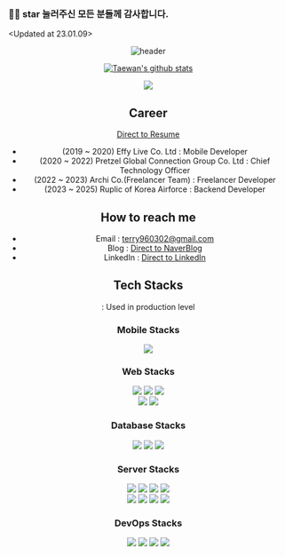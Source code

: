 ### 👋👋 star 눌러주신 모든 분들께 감사합니다.
<Updated at 23.01.09>

<div align="center">
 
![header](https://capsule-render.vercel.app/api?type=waving&color=auto&height=300&section=header&text=Hi_Im_terry&fontSize=90)

[![Taewan's github stats](https://github-readme-stats.vercel.app/api?username=terry960302&show_icons=true&theme=radical)](https://github.com/terry960302/github-readme-stats)

<p align="center">
  <a href="https://hits.seeyoufarm.com"><img src="https://hits.seeyoufarm.com/api/count/incr/badge.svg?url=https%3A%2F%2Fgithub.com%2Fhyeinisfree&count_bg=%2341B883&title_bg=%23CDC2C2&icon=github.svg&icon_color=%23E7E7E7&title=hits&edge_flat=false"/></a>
</p>

## Career
[Direct to Resume](https://panda-terry.notion.site/Resume-7947d3bf023643b4b9b7af5feb7aaa58)
- (2019 ~ 2020) Effy Live Co. Ltd : Mobile Developer
- (2020 ~ 2022) Pretzel Global Connection Group Co. Ltd : Chief Technology Officer
- (2022 ~ 2023) Archi Co.(Freelancer Team) : Freelancer Developer
- (2023 ~ 2025) Ruplic of Korea Airforce : Backend Developer

## How to reach me
- Email : terry960302@gmail.com
- Blog : [Direct to NaverBlog](https://blog.naver.com/ljk041180)
- LinkedIn : [Direct to LinkedIn](https://www.linkedin.com/in/taewan-kim-1520b0165/)

## Tech Stacks
  : Used in production level

### Mobile Stacks

<img src="https://img.shields.io/badge/Flutter-%2302569B.svg?style=for-the-badge&logo=Flutter&logoColor=white"/>

 
### Web Stacks

<img src="https://img.shields.io/badge/React-20232A?style=for-the-badge&logo=react&logoColor=61DAFB"/></a>
<img src="https://img.shields.io/badge/Next-black?style=for-the-badge&logo=next.js&logoColor=white"/></a>
<img src="https://img.shields.io/badge/redux-%23593d88.svg?style=for-the-badge&logo=redux&logoColor=white"/></a>
</br>
<img src="https://img.shields.io/badge/styled--components-DB7093?style=for-the-badge&logo=styled-components&logoColor=white"/></a>
<img src="https://img.shields.io/badge/typescript-%23007ACC.svg?style=for-the-badge&logo=typescript&logoColor=white"/>

### Database Stacks

<img src="https://img.shields.io/badge/MySQL-005C84?style=for-the-badge&logo=mysql&logoColor=white"/></a>
<img src="https://img.shields.io/badge/PostgreSQL-316192?style=for-the-badge&logo=postgresql&logoColor=white"/></a>
<img src="https://img.shields.io/badge/firebase-ffca28?style=for-the-badge&logo=firebase&logoColor=black"/>

### Server Stacks
<img src="https://img.shields.io/badge/nestjs-%23E0234E.svg?style=for-the-badge&logo=nestjs&logoColor=white"/></a>
<img src="https://img.shields.io/badge/GraphQl-E10098?style=for-the-badge&logo=graphql&logoColor=white"/></a>
<img src="https://img.shields.io/badge/node.js-6DA55F?style=for-the-badge&logo=node.js&logoColor=white" /></a>
<img src="https://img.shields.io/badge/spring-%236DB33F.svg?style=for-the-badge&logo=spring&logoColor=white" /></a>
</br>
<img src="https://img.shields.io/badge/Spring_Boot-F2F4F9?style=for-the-badge&logo=spring-boot" /></a>
<img src="https://img.shields.io/badge/go-%2300ADD8.svg?style=for-the-badge&logo=go&logoColor=white" /></a>
<img src="https://img.shields.io/badge/kotlin-%237F52FF.svg?style=for-the-badge&logo=kotlin&logoColor=white" /></a>
<img src="https://img.shields.io/badge/Nginx-009639?style=for-the-badge&logo=nginx&logoColor=white" />
  
### DevOps Stacks

 <img src="https://img.shields.io/badge/Docker-2CA5E0?style=for-the-badge&logo=docker&logoColor=white" /></a>
 <img src="https://img.shields.io/badge/AWS-%23FF9900.svg?style=for-the-badge&logo=amazon-aws&logoColor=white" /></a>
 <img src="https://img.shields.io/badge/azure-%230072C6.svg?style=for-the-badge&logo=microsoftazure&logoColor=white" /></a>
 <img src="https://img.shields.io/badge/GoogleCloud-%234285F4.svg?style=for-the-badge&logo=google-cloud&logoColor=white" />
</div>
